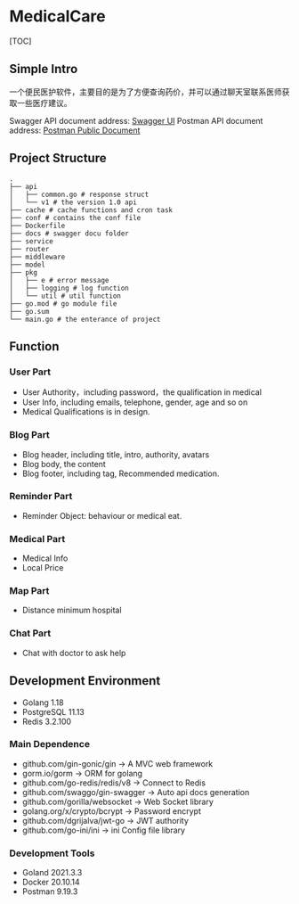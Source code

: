 # MedicalCare

[TOC]

## Simple Intro

一个便民医护软件，主要目的是为了方便查询药价，并可以通过聊天室联系医师获取一些医疗建议。

Swagger API document address: [Swagger UI](http://139.9.221.94:8000/swagger/index.html)
Postman API document address: [Postman Public Document](https://documenter.getpostman.com/view/16949749/Uyxoh3ko)

## Project Structure

```
.
├── api
│   ├── common.go # response struct
│   └── v1 # the version 1.0 api
├── cache # cache functions and cron task
├── conf # contains the conf file
├── Dockerfile
├── docs # swagger docu folder
├── service
├── router
├── middleware
├── model
├── pkg 
│   ├── e # error message
│   ├── logging # log function
│   └── util # util function
├── go.mod # go module file
├── go.sum
└── main.go # the enterance of project
```



## Function

### User Part

- User Authority，including password，the qualification in medical
- User Info, including emails, telephone, gender, age and so on
- Medical Qualifications is in design.

### Blog Part

- Blog header, including title, intro, authority, avatars
- Blog body, the content
- Blog footer, including tag, Recommended medication.

### Reminder Part

- Reminder Object: behaviour or medical eat.

### Medical Part

- Medical Info
- Local Price

### Map Part

- Distance minimum hospital

### Chat Part

- Chat with doctor to ask help



## Development Environment

- Golang 1.18
- PostgreSQL 11.13
- Redis 3.2.100

### Main Dependence

- github.com/gin-gonic/gin -> A MVC web framework
- gorm.io/gorm -> ORM for golang
- github.com/go-redis/redis/v8 -> Connect to Redis
- github.com/swaggo/gin-swagger -> Auto api docs generation
- github.com/gorilla/websocket -> Web Socket library
- golang.org/x/crypto/bcrypt -> Password encrypt
- github.com/dgrijalva/jwt-go -> JWT authority
- github.com/go-ini/ini -> ini Config file library

### Development Tools

- Goland 2021.3.3
- Docker 20.10.14
- Postman 9.19.3
